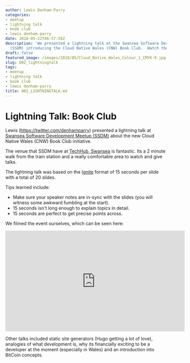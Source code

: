 ```yaml
---
author: Lewis Denham-Parry
categories:
- meetup
- lightning talk
- book club
- lewis denham-parry
date: 2018-05-22T06:57:59Z
description: 'We presented a lightning talk at the Swansea Software Development Meetup
  (SSDM) introducing the Cloud Native Wales (CNW) Book Club.  Watch the talk here! '
draft: false
featured_image: /images/2018/05/Cloud_Native_Wales_Colour_1_CMYK-9.jpg
slug: 002_lightningtalk
tags:
- meetup
- lightning talk
- book club
- lewis denham-parry
title: 002_LIGHTNINGTALK.md
---
```


# Lightning Talk: Book Club

Lewis (https://twitter.com/denhamparry) presented a lightning talk at [Swansea Software Development Meetup (SSDM)](https://www.meetup.com/Swansea-Software-Development-Meetup/events/250343517/)  about the new Cloud Native Wales (CNW) Book Club initiative.

The venue that SSDM have at [TechHub, Swansea](https://swansea.techhub.com/) is fantastic.  Its a 2 minute walk from the train station and a really comfortable area to watch and give talks.

The lightning talk was based on the [Ignite](//www.ignitetalks.io/) format of 15 seconds per slide with a total of 20 slides.

Tips learned include:

* Make sure your speaker notes are in-sync with the slides (you will witness some awkward fumbling at the start).
* 15 seconds isn't long enough to explain topics in detail.
* 15 seconds are perfect to get precise points across.

We filmed the event ourselves, which can be seen here:

<iframe width="560" height="315" src="https://www.youtube.com/embed/kFksE2WWOpk" frameborder="0" allow="autoplay; encrypted-media" allowfullscreen></iframe>

Other talks included static site generators (Hugo getting a lot of love), analogies of what development is, why its financially exciting to be a developer at the moment (especially in Wales) and an introduction into BitCoin concepts.